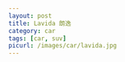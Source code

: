 ```yaml
---
layout: post
title: Lavida 朗逸
category: car
tags: [car, suv]
picurl: /images/car/lavida.jpg
---
```



